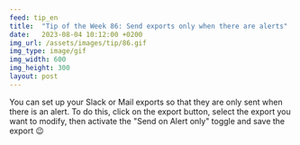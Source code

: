 ```yaml
---
feed: tip_en
title:  "Tip of the Week 86: Send exports only when there are alerts"
date:   2023-08-04 10:12:00 +0200
img_url: /assets/images/tip/86.gif
img_type: image/gif
img_width: 600
img_height: 300
layout: post
---
```



You can set up your Slack or Mail exports so that they are only sent when there is an alert. To do this, click on the export button, select the export you want to modify, then activate the "Send on Alert only" toggle and save the export 😉
